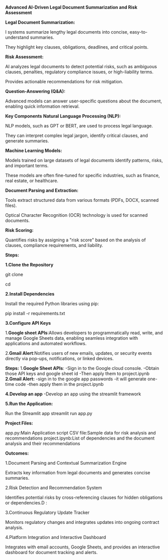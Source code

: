 **Advanced AI-Driven Legal Document Summarization and Risk Assessment**

**Legal Document Summarization:**

I systems summarize lengthy legal documents into concise, easy-to-understand summaries.

They highlight key clauses, obligations, deadlines, and critical points.

**Risk Assessment:**

AI analyzes legal documents to detect potential risks, such as ambiguous clauses, penalties, regulatory compliance issues, or high-liability terms.

Provides actionable recommendations for risk mitigation.

**Question-Answering (Q&A):**

Advanced models can answer user-specific questions about the document, enabling quick information retrieval.

**Key Components**
**Natural Language Processing (NLP):**

NLP models, such as GPT or BERT, are used to process legal language.

They can interpret complex legal jargon, identify critical clauses, and generate summaries.

**Machine Learning Models:**

Models trained on large datasets of legal documents identify patterns, risks, and important terms.

These models are often fine-tuned for specific industries, such as finance, real estate, or healthcare.

**Document Parsing and Extraction:**

Tools extract structured data from various formats (PDFs, DOCX, scanned files).

Optical Character Recognition (OCR) technology is used for scanned documents.

**Risk Scoring:**

Quantifies risks by assigning a "risk score" based on the analysis of clauses, compliance requirements, and liability.

**Steps:**

**1.Clone the Repository**

git clone  <repository-url>

cd <repository-directory>

**2.Install Dependencies**

Install the required Python libraries using pip:

pip install -r requirements.txt

**3.Configure API Keys**

1.**Google sheet APIs**:Allows developers to programmatically read, write, and manage Google Sheets data, enabling seamless integration with applications and automated workflows.

2.**Gmail Alert**:Notifies users of new emails, updates, or security events directly via pop-ups, notifications, or linked devices.

**Steps:**
1.**Google Sheet APIs**:
-Sign in to the Google cloud console.
-Obtain those API keys and google sheet id
-Then apply them to project.ipynb
**2.Gmail Alert:**
-sign in to the google app passwords
-it will generate one-time code
-then apply them in the project.ipynb

**4.Develop an app**
-Develop an app using the streamlit framework

**5.Run the Application:**

Run the Streamlit app
 streamlit run app.py

**Project Files:**

app.py:Main Application script
CSV file:Sample data for risk analysis and recommendations
project.ipynb:List of dependencies and the document analysis and their recommendations



**Outcomes:**

1.Document Parsing and Contextual Summarization Engine

Extracts key information from legal documents and generates concise summaries.

2.Risk Detection and Recommendation System

Identifies potential risks by cross-referencing clauses for hidden obligations or dependencies.D :

3.Continuous Regulatory Update Tracker

Monitors regulatory changes and integrates updates into ongoing contract analysis.

4.Platform Integration and Interactive Dashboard

Integrates with email accounts, Google Sheets, and provides an interactive dashboard for document tracking and alerts.






